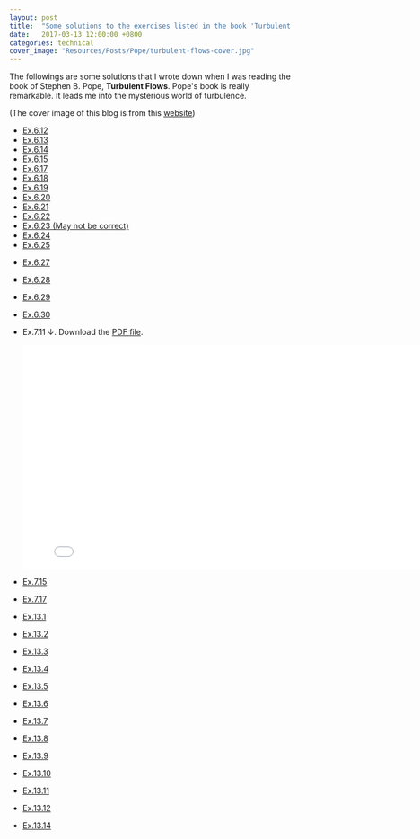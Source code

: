 ```yaml
---
layout: post
title:  "Some solutions to the exercises listed in the book 'Turbulent flows' of Stephen B. Pope"
date:   2017-03-13 12:00:00 +0800
categories: technical
cover_image: "Resources/Posts/Pope/turbulent-flows-cover.jpg"
---
```


The followings are some solutions that I wrote down when I was reading the book of Stephen B. Pope, **Turbulent Flows**. Pope's book is really remarkable. It leads me into the mysterious world of turbulence.

(The cover image of this blog is from this [website](https://www.weltbild.de/artikel/buch/turbulent-flows_14518085-1))

* [Ex.6.12]({{site.baseurl}}/Resources/Posts/Pope/Ex.6.12.pdf)
* [Ex.6.13]({{site.baseurl}}/Resources/Posts/Pope/Ex.6.13.pdf)
* [Ex.6.14]({{site.baseurl}}/Resources/Posts/Pope/Ex.6.14.pdf)
* [Ex.6.15]({{site.baseurl}}/Resources/Posts/Pope/Ex.6.15.pdf)
* [Ex.6.17]({{site.baseurl}}/Resources/Posts/Pope/Ex.6.17.pdf)
* [Ex.6.18]({{site.baseurl}}/Resources/Posts/Pope/Ex.6.18.pdf)
* [Ex.6.19]({{site.baseurl}}/Resources/Posts/Pope/Ex.6.19.pdf)
* [Ex.6.20]({{site.baseurl}}/Resources/Posts/Pope/Ex.6.20.pdf)
* [Ex.6.21]({{site.baseurl}}/Resources/Posts/Pope/Ex.6.21.pdf)
* [Ex.6.22]({{site.baseurl}}/Resources/Posts/Pope/Ex.6.22.pdf)
* [Ex.6.23 (May not be correct)]({{site.baseurl}}/Resources/Posts/Pope/Ex.6.23.pdf)
* [Ex.6.24]({{site.baseurl}}/Resources/Posts/Pope/Ex.6.24.pdf)
* [Ex.6.25]({{site.baseurl}}/Resources/Posts/Pope/Ex.6.25.pdf)
<!-- * [Ex.6.26]({{site.baseurl}}/Resources/Posts/Pope/Ex.6.26.pdf) -->
* [Ex.6.27]({{site.baseurl}}/Resources/Posts/Pope/Ex.6.27.pdf)
* [Ex.6.28]({{site.baseurl}}/Resources/Posts/Pope/Ex.6.28.pdf)
* [Ex.6.29]({{site.baseurl}}/Resources/Posts/Pope/Ex.6.29.pdf)
* [Ex.6.30]({{site.baseurl}}/Resources/Posts/Pope/Ex.6.30.pdf)

* Ex.7.11 &darr;. Download the [PDF file]({{site.baseurl}}/Resources/solution-to-pope/SolutionEx.7.11.pdf).

	<embed src="{{site.baseurl}}/Resources/solution-to-pope/SolutionEx.7.11.pdf" width="800px" height="400px">

* [Ex.7.15]({{site.baseurl}}/Resources/solution-to-pope/SolutionEx.7.15.pdf)
* [Ex.7.17]({{site.baseurl}}/Resources/solution-to-pope/SolutionEx.7.17(1).pdf)
* [Ex.13.1]({{site.baseurl}}/Resources/Posts/Pope/Ex.13.1.pdf)
* [Ex.13.2]({{site.baseurl}}/Resources/Posts/Pope/Ex.13.2.pdf)
* [Ex.13.3]({{site.baseurl}}/Resources/Posts/Pope/Ex.13.3.pdf)
* [Ex.13.4]({{site.baseurl}}/Resources/Posts/Pope/Ex.13.4.pdf)
* [Ex.13.5]({{site.baseurl}}/Resources/Posts/Pope/Ex.13.5.pdf)
* [Ex.13.6]({{site.baseurl}}/Resources/Posts/Pope/Ex.13.6.pdf)
* [Ex.13.7]({{site.baseurl}}/Resources/Posts/Pope/Ex.13.7.pdf)
* [Ex.13.8]({{site.baseurl}}/Resources/Posts/Pope/Ex.13.8.pdf)
* [Ex.13.9]({{site.baseurl}}/Resources/Posts/Pope/Ex.13.9.pdf)
* [Ex.13.10]({{site.baseurl}}/Resources/Posts/Pope/Ex.13.10.pdf)
* [Ex.13.11]({{site.baseurl}}/Resources/Posts/Pope/Ex.13.11.pdf)
* [Ex.13.12]({{site.baseurl}}/Resources/Posts/Pope/Ex.13.12.pdf)
* [Ex.13.14]({{site.baseurl}}/Resources/Posts/Pope/Ex.13.14.pdf)
